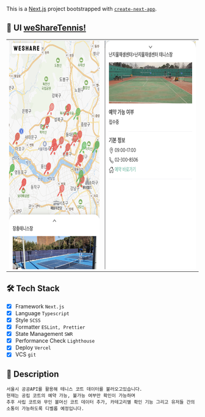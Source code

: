This is a [Next.js](https://nextjs.org/) project bootstrapped with [`create-next-app`](https://github.com/vercel/next.js/tree/canary/packages/create-next-app).

## 📱 UI [weShareTennis!](https://https://wesharetennis.vercel.app/)

<table cellpadding="0">
  <tr style="padding: 0; border: 'none';">
    <td valign="top"><img src="./public/images/screen.png" height="600"/></td>
    <td valign="top"><img src="./public/images/screenDetail.png" height="600"/></td>
  </tr>
</table>

## 🛠️ Tech Stack

- [x] Framework `Next.js`
- [x] Language `Typescript`
- [x] Style `SCSS`
- [x] Formatter `ESLint, Prettier`
- [x] State Management `SWR`
- [x] Performance Check `Lighthouse`
- [x] Deploy `Vercel`
- [x] VCS `git`

## 🎾 Description

```
서울시 공공API를 활용해 테니스 코트 데이터를 불러오고있습니다.
현재는 공립 코트의 예약 가능, 불가능 여부만 확인이 가능하며
추후 사립 코트와 무인 볼머신 코트 데이터 추가, 카테고리별 확인 기능 그리고 유저들 간의 소통이 가능하도록 디벨롭 예정입니다.
```
